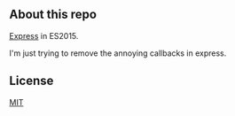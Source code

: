 
## About this repo

   [Express](http://expressjs.com) in ES2015.

   I'm just trying to remove the annoying callbacks in express.

## License

  [MIT](LICENSE)
